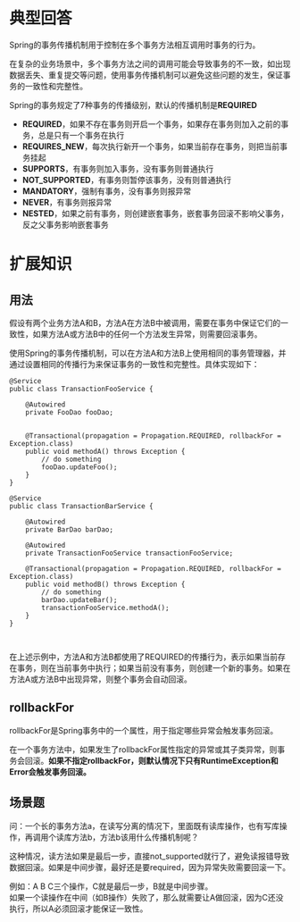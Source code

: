 # 典型回答

Spring的事务传播机制用于控制在多个事务方法相互调用时事务的行为。

在复杂的业务场景中，多个事务方法之间的调用可能会导致事务的不一致，如出现数据丢失、重复提交等问题，使用事务传播机制可以避免这些问题的发生，保证事务的一致性和完整性。

Spring的事务规定了7种事务的传播级别，默认的传播机制是**REQUIRED**

- **REQUIRED**，如果不存在事务则开启一个事务，如果存在事务则加入之前的事务，总是只有一个事务在执行
- **REQUIRES_NEW**，每次执行新开一个事务，如果当前存在事务，则把当前事务挂起
- **SUPPORTS**，有事务则加入事务，没有事务则普通执行
- **NOT_SUPPORTED**，有事务则暂停该事务，没有则普通执行
- **MANDATORY**，强制有事务，没有事务则报异常
- **NEVER**，有事务则报异常
- **NESTED**，如果之前有事务，则创建嵌套事务，嵌套事务回滚不影响父事务，反之父事务影响嵌套事务

# 扩展知识
## 用法

假设有两个业务方法A和B，方法A在方法B中被调用，需要在事务中保证它们的一致性，如果方法A或方法B中的任何一个方法发生异常，则需要回滚事务。

使用Spring的事务传播机制，可以在方法A和方法B上使用相同的事务管理器，并通过设置相同的传播行为来保证事务的一致性和完整性。具体实现如下：

```
@Service
public class TransactionFooService {
    
    @Autowired
    private FooDao fooDao;
  
    
    @Transactional(propagation = Propagation.REQUIRED, rollbackFor = Exception.class)
    public void methodA() throws Exception {
        // do something
        fooDao.updateFoo();
    }
}

@Service
public class TransactionBarService {
    
    @Autowired
    private BarDao barDao;

  	@Autowired
  	private TransactionFooService transactionFooService;
    
    @Transactional(propagation = Propagation.REQUIRED, rollbackFor = Exception.class)
    public void methodB() throws Exception {
        // do something
        barDao.updateBar();
        transactionFooService.methodA();
    }
}



```

在上述示例中，方法A和方法B都使用了REQUIRED的传播行为，表示如果当前存在事务，则在当前事务中执行；如果当前没有事务，则创建一个新的事务。如果在方法A或方法B中出现异常，则整个事务会自动回滚。

## rollbackFor

rollbackFor是Spring事务中的一个属性，用于指定哪些异常会触发事务回滚。

在一个事务方法中，如果发生了rollbackFor属性指定的异常或其子类异常，则事务会回滚。**如果不指定rollbackFor，则默认情况下只有RuntimeException和Error会触发事务回滚。**

## 场景题

问：一个长的事务方法a，在读写分离的情况下，里面既有读库操作，也有写库操作，再调用个读库方法b，方法b该用什么传播机制呢？

这种情况，读方法如果是最后一步，直接not_supported就行了，避免读报错导致数据回滚。如果是中间步骤，最好还是要required，因为异常失败需要回滚一下。

例如：A B C三个操作，C就是最后一步，B就是中间步骤。<br />如果一个读操作在中间（如B操作）失败了，那么就需要让A做回滚，因为C还没执行，所以A必须回滚才能保证一致性。

